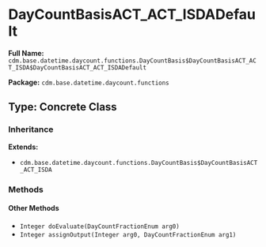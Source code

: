 # DayCountBasisACT_ACT_ISDADefault

**Full Name:** `cdm.base.datetime.daycount.functions.DayCountBasis$DayCountBasisACT_ACT_ISDA$DayCountBasisACT_ACT_ISDADefault`

**Package:** `cdm.base.datetime.daycount.functions`

## Type: Concrete Class

### Inheritance

**Extends:**
- `cdm.base.datetime.daycount.functions.DayCountBasis$DayCountBasisACT_ACT_ISDA`

### Methods

#### Other Methods

- `Integer doEvaluate(DayCountFractionEnum arg0)`
- `Integer assignOutput(Integer arg0, DayCountFractionEnum arg1)`

